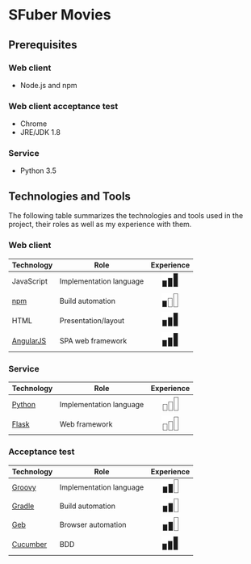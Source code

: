 SFuber Movies
==============

## Prerequisites
### Web client
* Node.js and npm

### Web client acceptance test
* Chrome
* JRE/JDK 1.8

### Service
* Python 3.5

## Technologies and Tools
The following table summarizes the technologies and tools used in the project, their roles as well as my experience with them.

### Web client
Technology            | Role                    | Experience
----------------------|-------------------------|:---------------------:
JavaScript            | Implementation language | ![Master][master]
[npm][npm]            | Build automation        | ![Beginner][beginner]
HTML                  | Presentation/layout     | ![Master][master]
[AngularJS][angular]  | SPA web framework       | ![Master][master]

[npm]: https://www.npmjs.com
[angular]: https://angularjs.org

### Service
Technology       | Role                       | Experience
-----------------|----------------------------|:---------------------:
[Python][python] | Implementation language    | ![None][none]
[Flask][flask]   | Web framework              | ![None][none]

[python]: https://www.python.org
[flask]: http://flask.pocoo.org

### Acceptance test
Technology           | Role                    | Experience
---------------------|-------------------------|:---------------------:
[Groovy][groovy]     | Implementation language | ![Advanced][advanced]
[Gradle][gradle]     | Build automation        | ![Advanced][advanced]
[Geb][geb]           | Browser automation      | ![Advanced][advanced]
[Cucumber][cucumber] | BDD                     | ![Master][master]

[groovy]: http://www.groovy-lang.org
[gradle]: http://gradle.org
[geb]: http://www.gebish.org
[cucumber]: https://cucumber.io

[none]: icons/none.png
[beginner]: icons/beginner.png
[advanced]: icons/advanced.png
[master]: icons/master.png